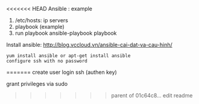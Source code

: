 <<<<<<< HEAD
Ansible : example

1. /etc/hosts: ip servers
2. playbook (example)
3. run playbook
	ansible-playbook playbook
	
Install ansible: http://blog.vccloud.vn/ansible-cai-dat-va-cau-hinh/
	
	yum install ansible or apt-get install ansible
	configure ssh with no password
=======
create user login ssh (authen key)

grant privileges via sudo
>>>>>>> parent of 01c64c8... edit readme


